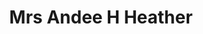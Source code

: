 ---
layout: layouts/profile.liquid
title: Mrs Andee H Heather
id: mrs_andee_h_heather
prefix: Mrs
first: Andee
middle: H
last: Heather
suffix: 
currentTitle: CEO
currentOrg: Challenger Inc.
bio: Andee Harris is the CEO of Challenger, a global provider of training, technology and consulting in sales, marketing, and customer service. In her role, she focuses on expanding the company’s market share, improving brand visibility, and growing revenue.<br /><br />Andee Harris is the former founder and CEO of Franklin Heritage, private equity firm that invests in cutting-edge technology and manufacturing. A proven leader, Harris brings more than two decades of experience in growing and scaling service and technology businesses. She has previously led multiple companies, both as CEO and Senior Vice President, through periods of rapid revenue growth, significant fundraising, and successful acquisition. These companies include Highground (acquired by Vista Equity Partners), TMBC (acquired by ADP), Syndio and Emerging Solutions (acquired by Emtec). Harris is also a faculty member at Northwestern University’s Kellogg School of Management where she teaches students how to lead and launch startups as part of the MBA Entrepreneurship program.<br /><br />Andee was named as one of the city's most successful technology entrepreneurs by Crain's Chicago Business and nominated by the Illinois Technology as a Prominent Woman in Tech 2015, 2016, 2017, and her organization was awarded Best Company Culture in 2018.<br /><br />Andee is Director and board member for CTSI as well as an Executive Advisor to Wind Point Partners, a private equity investment firm that partners with top caliber executives to acquire well-positioned middle market businesses where it can establish a clear path to value creation.<br /><br />Andee is passionate about community and service, and is a board member of Chicago Ideas Week and Lurie Children's Hospital Founders Board. She is an active member of the Chicago Economics Club and YPO Chicago Chapter.
linkedin: https://www.linkedin.com/in/andeeharris/
tiktok: 
twitter: 
aboutme: 
insta: 
orgURL: www.challengerinc.com
snapchat: 
personalURL: 
smallHeadshotURL: assets/images/headshots/Harris_Andee%20copy%203_converted_scaled.avif
originalHeadshotURL: assets/images/headshots/Harris_Andee%20copy%203_converted_scaled.avif
tags-experience: 
 - B2B
 - Business Development
 - Digital Transformation
 - Global
 - International
 - Mergers & Acquisitions
 - Marketing
 - P&L&#58; $0-$500M
 - Private Companies
 - Transformational and Growth
 - Turnaround
 - SAAS
 - Business Development
 - Corporate Development
 - Global
 - HR / Human Resources
 - International
 - Mergers & Acquisitions
 - Marketing
 - P&L&#58; $0-$500M
 - Private Companies
 - Public Companies
 - Turnaround
 - Venture Capital
tags-current-industries: 
 - Consulting
 - Educational Services
 - Executive Recruitment/Transition
 - Food Manufacturing
 - Marketing/Sales
 - Other Information Services
 - Private Equity
 - Technology
tags-current-position: 
 - CEO / Chief Executive Officer
tags-past-industries: 
 - Consulting
 - Data Processing, Hosting, and Related Services
 - Executive Recruitment/Transition
 - Fabricated Metal Product Manufacturing
 - Marketing/Sales
 - Other Information Services
 - Private Equity
 - Professional and Business Services
 - Technology
 - Venture Capital
tags-past-position: 
 - CEO / Chief Executive Officer
 - CMO / Chief Marketing Officer
 - EVP / Executive Vice President
 - Founder
 - SVP / Senior Vice President
tags-current-board-service: 
    - Corporate Private
    - Nonprofit
    - VC
    - Private Equity
tags-past-board-service: 
    - Corporate Private
    - Nonprofit
    - VC
boards-current-corporate-private: 
 - CTSI, Director Board Member
 - Bonfire, Advisor
boards-current-corporate-public: 
boards-current-nonprofit: 
 - Robert H Lurie Hospital Founders Board, Member
 - Chicago Ideas Week, Member
 - YPO Chicago Membership, Chair
boards-current-privateequity: 
 - CTSI, Director Board Member
 - Wind Point Partners, Executive Advisor
boards-current-spac: 
boards-current-vc: 
 - Bonfire, Advisor
boards-past-corporate-private: 
 - PeopleFoundry, 
 - Verb, 
boards-past-corporate-public: 
boards-past-nonprofit: 
 - Lumity, Chair
boards-past-privateequity: 
boards-past-spac: 
boards-past-vc: 
 - Verb, Advisor
---